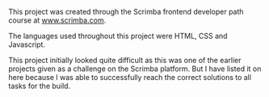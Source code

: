This project was created through the Scrimba frontend developer path course at www.scrimba.com.

The languages used throughout this project were HTML, CSS and Javascript.

This project initially looked quite difficult as this was one of the earlier projects given as a challenge on the Scrimba platform. But I have listed it on here because I was able to successfully reach the correct solutions to all tasks for the build. 
